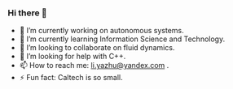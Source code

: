 ### Hi there 👋

- 🔭 I’m currently working on autonomous systems.
- 🌱 I’m currently learning Information Science and Technology.
- 👯 I’m looking to collaborate on fluid dynamics.
- 🤔 I’m looking for help with C++.
- 📫 How to reach me: li.yazhu@yandex.com .
- ⚡ Fun fact: Caltech is so small.

